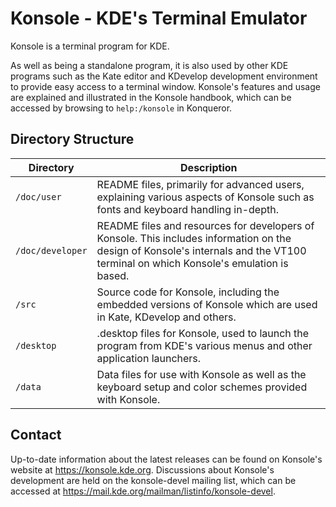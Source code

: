 # Konsole - KDE's Terminal Emulator

Konsole is a terminal program for KDE.

As well as being a standalone program, it is also used by other KDE programs
such as the Kate editor and KDevelop development environment to provide easy
access to a terminal window. Konsole's features and usage are explained and
illustrated in the Konsole handbook, which can be accessed by browsing to
`help:/konsole` in Konqueror.


## Directory Structure

| Directory          | Description                                                                                                                                                                        |
| ------------------ | ---------------------------------------------------------------------------------------------------------------------------------------------------------------------------------- |
| `/doc/user`        | README files, primarily for advanced users, explaining various aspects of Konsole such as fonts and keyboard handling in-depth.                                                    |
| `/doc/developer`   | README files and resources for developers of Konsole. This includes information on the design of Konsole's internals and the VT100 terminal on which Konsole's emulation is based. |
| `/src`             | Source code for Konsole, including the embedded versions of Konsole which are used in Kate, KDevelop and others.                                                                   |
| `/desktop`         | .desktop files for Konsole, used to launch the program from KDE's various menus and other application launchers.                                                                   |
| `/data`            | Data files for use with Konsole as well as the keyboard setup and color schemes provided with Konsole.                                                                             |


## Contact

Up-to-date information about the latest releases can be found on Konsole's
website at https://konsole.kde.org. Discussions about Konsole's development are
held on the konsole-devel mailing list, which can be accessed at
https://mail.kde.org/mailman/listinfo/konsole-devel.

